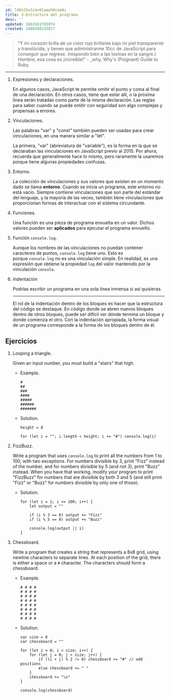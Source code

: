 ```yaml
---
id: l46n25x3imv01amxh8com6i
title: 3-Estructura del programa
desc: ''
updated: 1693161785974
created: 1680398135817
---
```


> "Y mi corazón brilla de un color rojo brillante bajo mi piel transparente y translúcida, y tienen que administrarme 10cc de JavaScript para conseguir que regrese. (respondo bien a las toxinas en la sangre.) Hombre, esa cosa es ¡increíble!" - _why, Why's (Poignant) Guide to Ruby.

---

1. Expresiones y declaraciones.

	En algunos casos, JavaScript te permite omitir el punto y coma al final de una declaración. En otros casos, tiene que estar allí, o la próxima línea serán tratadas como parte de la misma declaración. Las reglas para saber cuando se puede omitir con seguridad son algo complejas y propensas a errores.

2. Vinculaciones.

	Las palabras "var" y "const" también pueden ser usadas para crear vinculaciones, en una manera similar a "let".

	La primera, "var" (abreviatura de "variable"), es la forma en la que se declaraban las vinculaciones en JavaScript previo al 2015. Por ahora, recuerda que generalmente hace lo mismo, pero raramente la usaremos porque tiene algunas propiedades confusas.

3. Entorno.

	La colección de vinculaciones y sus valores que existen en un momento dado se llama **entorno**. Cuando se inicia un programa, este entorno no está vacío. Siempre contiene vinculaciones que son parte del estándar del lenguaje, y la mayoría de las veces, también tiene vinculaciones que proporcionan formas de interactuar con el sistema circundante.

4. Funciones.

	Una función es una pieza de programa envuelta en un valor. Dichos valores pueden ser **aplicados** para ejecutar el programa envuelto.

5. Función `console.log`.

	Aunque los nombres de las vinculaciones no puedan contener caracteres de puntos, `console.log` tiene uno. Esto es porque `console.log` no es una vinculación simple. En realidad, es una expresión que obtiene la propiedad `log` del valor mantenido por la vinculación `console`.

6. Indentación

	Podrías escribir un programa en una sola línea inmensa si así quisieras.

	---

	El rol de la indentación dentro de los bloques es hacer que la estructura del código se destaque. En código donde se abren nuevos bloques dentro de otros bloques, puede ser difícil ver dónde termina un bloque y donde comienza el otro. Con la indentación apropiada, la forma visual de un programa corresponde a la forma de los bloques dentro de él.

## Ejercicios

1. Looping a triangle.

	Given an input number, you must build a "stairs" that high.

	- Example.

		```
		#
		##
		###
		####
		#####
		######
		#######
		```

	- Solution.

		```JS
		height = 8

		for (let i = ""; i.length < height; i += "#") console.log(i)
		```

2. FizzBuzz.

	Write a program that uses `console.log` to print all the numbers from 1 to 100, with two exceptions. For numbers divisible by 3, print "Fizz" instead of the number, and for numbers divisible by 5 (and not 3), print "Buzz" instead. When you have that working, modify your program to print "FizzBuzz" for numbers that are divisible by both 3 and 5 (and still print "Fizz" or "Buzz" for numbers divisible by only one of those).

	- Solution.

		```JS
		for (let i = 1; i <= 100; i++) {
			let output = ""

			if (i % 3 == 0) output += "Fizz"
			if (i % 5 == 0) output += "Buzz"

			console.log(output || i)
		}
		```

3. Chessboard.

	Write a program that creates a string that represents a 8x8 grid, using newline characters to separate lines. At each position of the grid, there is either a space or a `#` character. The characters should form a chessboard.

	- Example.

		```
		# # # #
		# # # #
		# # # #
		# # # #
		# # # #
		# # # #
		# # # #
		# # # #
		```

	- Solution.

		```JS
		var size = 8
		var chessboard = ""

		for (let i = 0; i < size; i++) {
			for (let j = 0; j < size; j++) {
				if ((i + j) % 2 != 0) chessboard += "#" // odd positions
				else chessboard += " "
			}
			chessboard += "\n"
		}

		console.log(chessboard)
		```
